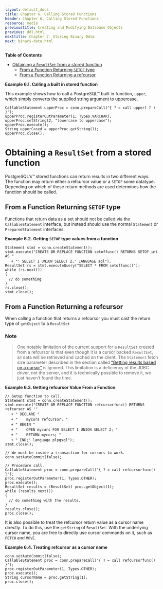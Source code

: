 ```yaml
---
layout: default_docs
title: Chapter 6. Calling Stored Functions
header: Chapter 6. Calling Stored Functions
resource: media
previoustitle: Creating and Modifying Database Objects
previous: ddl.html
nexttitle: Chapter 7. Storing Binary Data
next: binary-data.html
---
```


**Table of Contents**

* [Obtaining a `ResultSet` from a stored function](callproc.html#callproc-resultset)
	* [From a Function Returning `SETOF` type](callproc.html#callproc-resultset-setof)
	* [From a Function Returning a refcursor](callproc.html#callproc-resultset-refcursor)

<a name="call-function-example"></a>
**Example 6.1. Calling a built in stored function**

This example shows how to call a PostgreSQL™ built in function, `upper`, which
simply converts the supplied string argument to uppercase.

`CallableStatement upperProc = conn.prepareCall("{ ? = call upper( ? ) }");`  
`upperProc.registerOutParameter(1, Types.VARCHAR);`  
`upperProc.setString(2, "lowercase to uppercase");`  
`upperProc.execute();`  
`String upperCased = upperProc.getString(1);`  
`upperProc.close();`  

<a name="callproc-resultset"></a>
# Obtaining a `ResultSet` from a stored function

PostgreSQL's™ stored functions can return results in two different ways. The
function may return either a refcursor value or a `SETOF` some datatype.  Depending
on which of these return methods are used determines how the function should be
called.

<a name="callproc-resultset-setof"></a>
## From a Function Returning `SETOF` type

Functions that return data as a set should not be called via the `CallableStatement`
interface, but instead should use the normal `Statement` or `PreparedStatement`
interfaces.

<a name="setof-resultset"></a>
**Example 6.2. Getting `SETOF` type values from a function**

`Statement stmt = conn.createStatement();`  
`stmt.execute("CREATE OR REPLACE FUNCTION setoffunc() RETURNS SETOF int AS "`  
&nbsp;&nbsp;&nbsp;&nbsp;&nbsp;`+ "' SELECT 1 UNION SELECT 2;' LANGUAGE sql");`  
`ResultSet rs = stmt.executeQuery("SELECT * FROM setoffunc()");`  
`while (rs.next())`  
`{`  
&nbsp;&nbsp;&nbsp;`// do something`  
`}`  
`rs.close();`  
`stmt.close();`  

<a name="callproc-resultset-refcursor"></a>
## From a Function Returning a refcursor

When calling a function that returns a refcursor you must cast the return type of
`getObject` to a `ResultSet`

### Note
	  
> One notable limitation of the current support for a `ResultSet` created from
a refcursor is that even though it is a cursor backed `ResultSet`, all data will
be retrieved and cached on the client. The `Statement` fetch size parameter
described in the section called [“Getting results based on a cursor”](query.html#query-with-cursor)
is ignored. This limitation is a deficiency of the JDBC driver, not the server,
and it is technically possible to remove it, we just haven't found the time.

<a name="get-refcursor-from-function-call"></a>
**Example 6.3. Getting refcursor Value From a Function**

`// Setup function to call.`  
`Statement stmt = conn.createStatement();`  
`stmt.execute("CREATE OR REPLACE FUNCTION refcursorfunc() RETURNS refcursor AS '"`  
&nbsp;&nbsp;&nbsp;&nbsp;&nbsp;`+ " DECLARE "`  
&nbsp;&nbsp;&nbsp;&nbsp;&nbsp;`+ "    mycurs refcursor; "`  
&nbsp;&nbsp;&nbsp;&nbsp;&nbsp;`+ " BEGIN "`  
&nbsp;&nbsp;&nbsp;&nbsp;&nbsp;`+ "    OPEN mycurs FOR SELECT 1 UNION SELECT 2; "`  
&nbsp;&nbsp;&nbsp;&nbsp;&nbsp;`+ "    RETURN mycurs; "`  
&nbsp;&nbsp;&nbsp;&nbsp;&nbsp;`+ " END;' language plpgsql");`  
`stmt.close();`<br />

`// We must be inside a transaction for cursors to work.`  
`conn.setAutoCommit(false);`<br />

`// Procedure call.`  
`CallableStatement proc = conn.prepareCall("{ ? = call refcursorfunc() }");`  
`proc.registerOutParameter(1, Types.OTHER);`  
`proc.execute();`  
`ResultSet results = (ResultSet) proc.getObject(1);`  
`while (results.next())`  
`{`  
&nbsp;&nbsp;&nbsp;`// do something with the results.`  
`}`  
`results.close();`  
`proc.close();`  

It is also possible to treat the refcursor return value as a cursor name directly.
To do this, use the `getString` of `ResultSet`. With the underlying cursor name,
you are free to directly use cursor commands on it, such as `FETCH` and `MOVE`.

<a name="refcursor-string-example"></a>
**Example 6.4. Treating refcursor as a cursor name**

`conn.setAutoCommit(false);`  
`CallableStatement proc = conn.prepareCall("{ ? = call refcursorfunc() }");`  
`proc.registerOutParameter(1, Types.OTHER);`  
`proc.execute();`  
`String cursorName = proc.getString(1);`  
`proc.close();`  